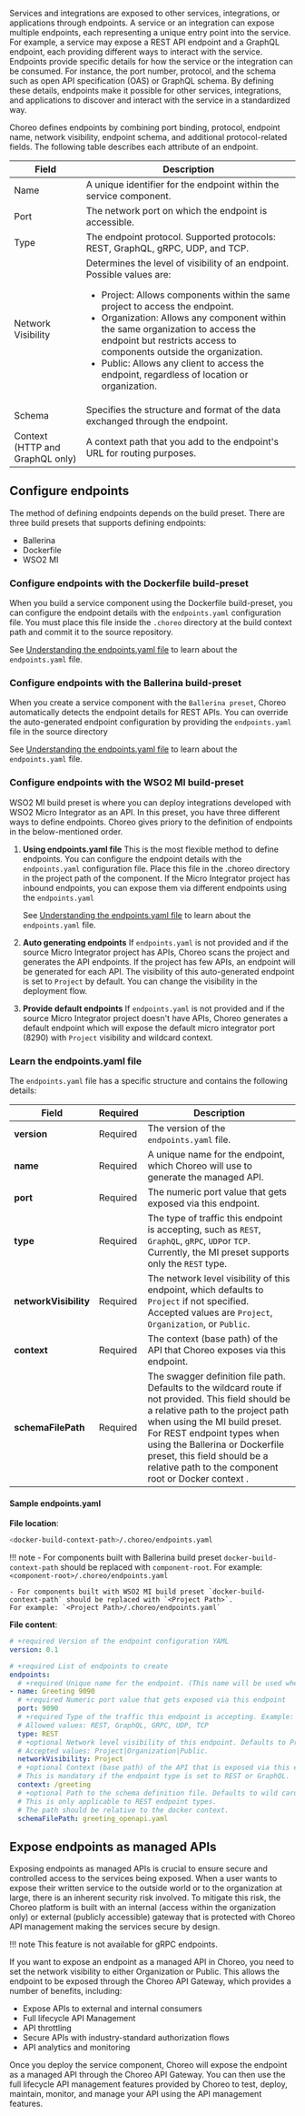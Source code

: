 
Services and integrations are exposed to other services, integrations, or applications through endpoints. A service or an integration can expose multiple endpoints, each representing a unique entry point into the service. For example, a service may expose a REST API endpoint and a GraphQL endpoint, each providing different ways to interact with the service. Endpoints provide specific details for how the service or the integration can be consumed. For instance, the port number, protocol, and the schema such as open API specification (OAS) or GraphQL schema. By defining these details, endpoints make it possible for other services, integrations, and applications to discover and interact with the service in a standardized way.

Choreo defines endpoints by combining port binding, protocol, endpoint name, network visibility, endpoint schema, and additional protocol-related fields. The following table describes each attribute of an endpoint.

| Field | Description |
| ----- | ----------- |
| Name | A unique identifier for the endpoint within the service component. |
| Port | The network port on which the endpoint is accessible. |
| Type | The endpoint protocol. Supported protocols: REST, GraphQL, gRPC, UDP, and TCP. |
| Network Visibility | Determines the level of visibility of an endpoint. Possible values are: <ul><li>Project: Allows components within the same project to access the endpoint.</li><li>Organization: Allows any component within the same organization to access the endpoint but restricts access to components outside the organization.</li><li>Public: Allows any client to access the endpoint, regardless of location or organization.</li></ul> |
| Schema | Specifies the structure and format of the data exchanged through the endpoint. |
| Context (HTTP and GraphQL only) | A context path that you add to the endpoint's URL for routing purposes. |

## Configure endpoints

The method of defining endpoints depends on the build preset. There are three build presets that supports defining endpoints: 

- Ballerina
- Dockerfile
- WSO2 MI

### Configure endpoints with the Dockerfile build-preset

When you build a service component using the Dockerfile build-preset, you can configure the endpoint details with the `endpoints.yaml` configuration file. You must place this file inside the `.choreo` directory at the build context path and commit it to the source repository.

See [Understanding the endpoints.yaml file](#learn-the-endpointsyaml-file) to learn about the `endpoints.yaml` file.

### Configure endpoints with the Ballerina build-preset

When you create a service component with the `Ballerina preset`, Choreo automatically detects the endpoint details for REST APIs. You can override the auto-generated endpoint configuration by providing the `endpoints.yaml` file in the source directory

See [Understanding the endpoints.yaml file](#learn-the-endpointsyaml-file) to learn about the `endpoints.yaml` file.


### Configure endpoints with the WSO2 MI build-preset

WSO2 MI build preset is where you can deploy integrations developed with WSO2 Micro Integrator as an API. In this preset, you have three different ways to define endpoints. Choreo gives priory to the definition of endpoints in the below-mentioned order. 

1. **Using endpoints.yaml file**
This is the most flexible method to define endpoints. You can configure the endpoint details with the `endpoints.yaml` configuration file. Place this file in the .choreo directory in the project path of the component. 
If the Micro Integrator project has inbound endpoints, you can expose them via different endpoints using the `endpoints.yaml`

    See [Understanding the endpoints.yaml file](#learn-the-endpointsyaml-file) to learn about the `endpoints.yaml` file.


2. **Auto generating endpoints**
If `endpoints.yaml` is not provided and if the source Micro Integrator project has APIs, Choreo scans the project and generates the API endpoints. If the project has few APIs, an endpoint will be generated for each API. The visibility of this auto-generated endpoint is set to `Project` by default. You can change the visibility in the deployment flow.

3. **Provide default endpoints**
If `endpoints.yaml` is not provided and if the source Micro Integrator project doesn't have APIs, Choreo generates a default endpoint which will expose the default micro integrator port (8290) with `Project` visibility and wildcard context.

### Learn the endpoints.yaml file

The `endpoints.yaml` file has a specific structure and contains the following details:

| Field                | Required     | Description                                                                      |
|----------------------|--------------|----------------------------------------------------------------------------------|
| **version**          | Required     | The version of the `endpoints.yaml` file.                                           |
| **name**             | Required     | A unique name for the endpoint, which Choreo will use to generate the managed API.|
| **port**             | Required     | The numeric port value that gets exposed via this endpoint.                      |
| **type**             | Required     | The type of traffic this endpoint is accepting, such as `REST`, `GraphQL`, `gRPC`, `UDP`or `TCP`. Currently, the MI preset supports only the `REST` type.                                         |
| **networkVisibility**| Required     | The network level visibility of this endpoint, which defaults to `Project` if not specified. Accepted values are `Project`, `Organization`, or `Public`.|
| **context**          | Required     | The context (base path) of the API that Choreo exposes via this endpoint.        |
| **schemaFilePath**   | Required     | The swagger definition file path. Defaults to the wildcard route if not provided. This field should be a relative path to the project path when using the MI build preset. For REST endpoint types when using the Ballerina or Dockerfile preset, this field should be a relative path to the component root or Docker context .|

#### Sample endpoints.yaml

**File location**:

```bash
<docker-build-context-path>/.choreo/endpoints.yaml
```

!!! note
    - For components built with Ballerina build preset `docker-build-context-path` should be replaced with `component-root`. 
    For example: `<component-root>/.choreo/endpoints.yaml`

    - For components built with WSO2 MI build preset `docker-build-context-path` should be replaced with `<Project Path>`. 
    For example: `<Project Path>/.choreo/endpoints.yaml`

**File content**:

```yaml
# +required Version of the endpoint configuration YAML
version: 0.1

# +required List of endpoints to create
endpoints:
  # +required Unique name for the endpoint. (This name will be used when generating the managed API)
- name: Greeting 9090
  # +required Numeric port value that gets exposed via this endpoint
  port: 9090
  # +required Type of the traffic this endpoint is accepting. Example: REST, GraphQL, etc.
  # Allowed values: REST, GraphQL, GRPC, UDP, TCP
  type: REST
  # +optional Network level visibility of this endpoint. Defaults to Project
  # Accepted values: Project|Organization|Public.
  networkVisibility: Project
  # +optional Context (base path) of the API that is exposed via this endpoint.
  # This is mandatory if the endpoint type is set to REST or GraphQL.
  context: /greeting
  # +optional Path to the schema definition file. Defaults to wild card route if not provided
  # This is only applicable to REST endpoint types.
  # The path should be relative to the docker context.
  schemaFilePath: greeting_openapi.yaml
```

## Expose endpoints as managed APIs

Exposing endpoints as managed APIs is crucial to ensure secure and controlled access to the services being exposed. When a user wants to expose their written service to the outside world or to the organization at large, there is an inherent security risk involved. To mitigate this risk, the Choreo platform is built with an internal (access within the organization only) or external (publicly accessible) gateway that is protected with Choreo API management making the services secure by design.

!!! note
    This feature is not available for gRPC endpoints.

If you want to expose an endpoint as a managed API in Choreo, you need to set the network visibility to either Organization or Public. This allows the endpoint to be exposed through the Choreo API Gateway, which provides a number of benefits, including:

* Expose APIs to external and internal consumers
* Full lifecycle API Management
* API throttling
* Secure APIs with industry-standard authorization flows
* API analytics and monitoring

Once you deploy the service component, Choreo will expose the endpoint as a managed API through the Choreo API Gateway. You can then use the full lifecycle API management features provided by Choreo to test, deploy, maintain, monitor, and manage your API using the API management features.
